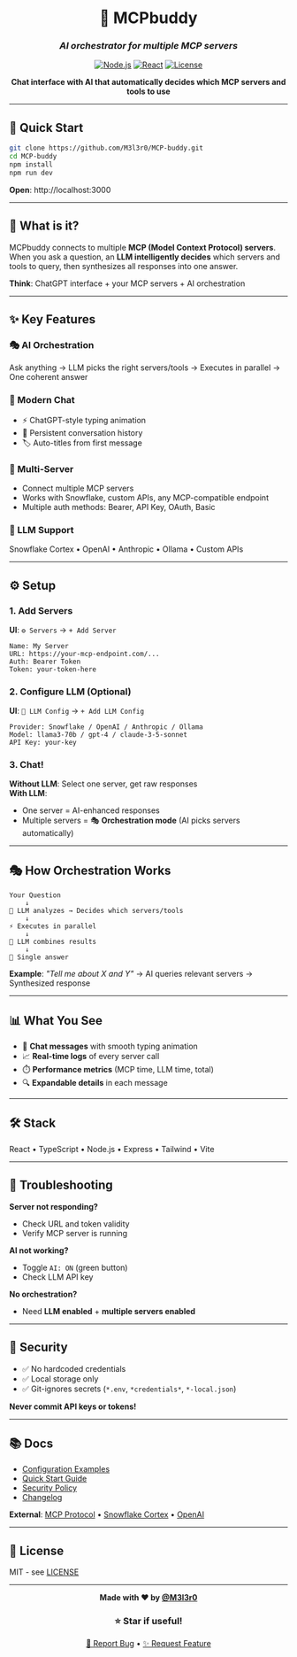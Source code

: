 <div align="center">

# 🤖 MCPbuddy

### *AI orchestrator for multiple MCP servers*

[![Node.js](https://img.shields.io/badge/Node.js-18+-339933?style=for-the-badge&logo=node.js&logoColor=white)](https://nodejs.org/)
[![React](https://img.shields.io/badge/React-18.2-61DAFB?style=for-the-badge&logo=react&logoColor=black)](https://react.dev/)
[![License](https://img.shields.io/badge/License-MIT-yellow.svg?style=for-the-badge)](LICENSE)

**Chat interface with AI that automatically decides which MCP servers and tools to use**

</div>

---

## 🚀 Quick Start

```bash
git clone https://github.com/M3l3r0/MCP-buddy.git
cd MCP-buddy
npm install
npm run dev
```

**Open**: http://localhost:3000

---

## 🎯 What is it?

MCPbuddy connects to multiple **MCP (Model Context Protocol) servers**. When you ask a question, an **LLM intelligently decides** which servers and tools to query, then synthesizes all responses into one answer.

**Think**: ChatGPT interface + your MCP servers + AI orchestration

---

## ✨ Key Features

### 🎭 AI Orchestration
Ask anything → LLM picks the right servers/tools → Executes in parallel → One coherent answer

### 💬 Modern Chat
- ⚡ ChatGPT-style typing animation
- 💾 Persistent conversation history
- 🏷️ Auto-titles from first message

### 🔌 Multi-Server
- Connect multiple MCP servers
- Works with Snowflake, custom APIs, any MCP-compatible endpoint
- Multiple auth methods: Bearer, API Key, OAuth, Basic

### 🤖 LLM Support
Snowflake Cortex • OpenAI • Anthropic • Ollama • Custom APIs

---

## ⚙️ Setup

### 1. Add Servers

**UI**: `⚙️ Servers` → `+ Add Server`

```
Name: My Server
URL: https://your-mcp-endpoint.com/...
Auth: Bearer Token
Token: your-token-here
```

### 2. Configure LLM (Optional)

**UI**: `🤖 LLM Config` → `+ Add LLM Config`

```
Provider: Snowflake / OpenAI / Anthropic / Ollama
Model: llama3-70b / gpt-4 / claude-3-5-sonnet
API Key: your-key
```

### 3. Chat!

**Without LLM**: Select one server, get raw responses  
**With LLM**: 
- One server = AI-enhanced responses
- Multiple servers = 🎭 **Orchestration mode** (AI picks servers automatically)

---

## 🎭 How Orchestration Works

```
Your Question
    ↓
🧠 LLM analyzes → Decides which servers/tools
    ↓
⚡ Executes in parallel
    ↓
🎨 LLM combines results
    ↓
💬 Single answer
```

**Example**: *"Tell me about X and Y"* → AI queries relevant servers → Synthesized response

---

## 📊 What You See

- 💬 **Chat messages** with smooth typing animation
- 📈 **Real-time logs** of every server call
- ⏱️ **Performance metrics** (MCP time, LLM time, total)
- 🔍 **Expandable details** in each message

---

## 🛠️ Stack

React • TypeScript • Node.js • Express • Tailwind • Vite

---

## 🐛 Troubleshooting

**Server not responding?**
- Check URL and token validity
- Verify MCP server is running

**AI not working?**
- Toggle `AI: ON` (green button)
- Check LLM API key

**No orchestration?**
- Need **LLM enabled** + **multiple servers enabled**

---

## 🔐 Security

- ✅ No hardcoded credentials
- ✅ Local storage only
- ✅ Git-ignores secrets (`*.env`, `*credentials*`, `*-local.json`)

**Never commit API keys or tokens!**

---

## 📚 Docs

- [Configuration Examples](docs/CONFIG_EXAMPLE.md)
- [Quick Start Guide](docs/QUICKSTART.md)
- [Security Policy](docs/SECURITY.md)
- [Changelog](CHANGELOG.md)

**External**:
[MCP Protocol](https://modelcontextprotocol.io/) • [Snowflake Cortex](https://docs.snowflake.com/en/user-guide/snowflake-cortex) • [OpenAI](https://platform.openai.com/docs)

---

## 📄 License

MIT - see [LICENSE](LICENSE)

---

<div align="center">

**Made with ❤️ by [@M3l3r0](https://github.com/M3l3r0)**

### ⭐ Star if useful!

[🐛 Report Bug](https://github.com/M3l3r0/MCP-buddy/issues) • [✨ Request Feature](https://github.com/M3l3r0/MCP-buddy/issues)

</div>
